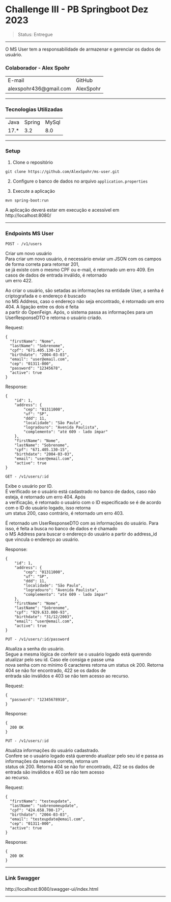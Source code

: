 # Challenge III - PB Springboot Dez 2023
> Status: Entregue
-------------------------------------------------------------------------------------------------------


O MS User tem a responsabilidade de armazenar e gerenciar os dados de usuário.

### Colaborador - Alex Spohr

<table>
  <tr>
    <td>E-mail</td>
    <td>GitHub</td>
  </tr>
   <tr>
    <td>alexspohr436@gmail.com</td>
    <td>AlexSpohr</td>
  </tr>
</table>

-------------------------------------------------------------------------------------------------------

### Tecnologias Utilizadas
<table>
  <tr>
    <td>Java</td>
    <td>Spring</td>
    <td>MySql</td>
  </tr>
  <tr>
    <td>17.*</td>
    <td>3.2</td>
    <td>8.0</td>
  </tr>
</table>

-------------------------------------------------------------------------------------------------------

### Setup
1. Clone o repositório
```
git clone https://github.com/AlexSpohr/ms-user.git
```
2. Configure o banco de dados no arquivo `application.properties`

3. Execute a aplicação
```
mvn spring-boot:run
```
A aplicação deverá estar em execução e acessível em http://localhost:8080/

-------------------------------------------------------------------------------------------------------

### Endpoints MS User

`POST - /v1/users`

Criar um novo usuário  
Para criar um novo usuário, é necessário enviar um JSON com os campos de forma correta para retornar 201,  
se já existe com o mesmo CPF ou e-mail, é retornado um erro 409. Em casos de dados de entrada inválido, é retornado  
um erro 422.  
  
Ao criar o usuário, são setadas as informações na entidade User, a senha é criptografada e o endereço é buscado  
no MS Address, caso o endereço não seja encontrado, é retornado um erro 404. A ligação entre os dois é feita  
a partir do OpenFeign. Após, o sistema passa as informações para um UserResponseDTO e retorna o usuário criado.

Request:
```
{
  "firstName": "Nome",
  "lastName": "Sobrenome",
  "cpf": "671.405.130-15",
  "birthdate": "2004-03-03",
  "email": "user@email.com",
  "cep": "01311-000",
  "password": "12345678",
  "active": true
}
```

Response:
```
{
    "id": 1,
    "address": {
        "cep": "01311000",
        "uf": "SP",
        "ddd": 11,
        "localidade": "São Paulo",
        "logradouro": "Avenida Paulista",
        "complemento": "até 609 - lado ímpar"
    },
    "firstName": "Nome",
    "lastName": "Sobrenome",
    "cpf": "671.405.130-15",
    "birthdate": "2004-03-03",
    "email": "user@email.com",
    "active": true
}
```


`GET - /v1/users/:id`

Exibe o usuário por ID.  
É verificado se o usuário está cadastrado no banco de dados, caso não esteja, é retornado um erro 404. Após  
a verificação, é retornado o usuário com o ID especificado se é de acordo com o ID do usuário logado, isso retorna  
um status 200, caso contrário, é retornado um erro 403.  

É retornado um UserResponseDTO com as informações do usuário. Para isso, é feita a busca no banco de dados e é chamado  
o MS Address para buscar o endereço do usuário a partir do address_id que vincula o endereço ao usuário.


Response:
```
{
    "id": 1,
    "address": {
        "cep": "01311000",
        "uf": "SP",
        "ddd": 11,
        "localidade": "São Paulo",
        "logradouro": "Avenida Paulista",
        "complemento": "até 609 - lado ímpar"
    },
    "firstName": "Nome",
    "lastName": "Sobrenome",
    "cpf": "929.633.000-93",
    "birthdate": "31/12/2003",
    "email": "user@email.com",
    "active": true
}
```



`PUT - /v1/users/:id/password`

Atualiza a senha do usuário.  
Segue a mesma lógica de conferir se o usuário logado está querendo atualizar pelo seu id. Caso ele consiga e passe uma  
nova senha com no mínimo 6 caracteres retorna um status ok 200. Retorna 404 se não for encontrado, 422 se os dados de   
entrada são inválidos e 403 se não tem acesso ao recurso.

Request:
```
{
  "password": "12345678910",
}
```


Response:

```
{
  200 OK
}
```

`PUT - /v1/users/:id`

Atualiza informações do usuário cadastrado.  
Confere se o usuário logado está querendo atualizar pelo seu id e passa as informações da maneira correta, retorna um  
status ok 200. Retorna 404 se não for encontrado, 422 se os dados de entrada são inválidos e 403 se não tem acesso  
ao recurso.

Request:
```
{
  "firstName": "testeupdate",
  "lastName": "sobrenomeupdate",
  "cpf": "424.658.700-17",
  "birthdate": "2004-03-03",
  "email": "testeupdate@email.com",
  "cep": "01311-000",
  "active": true
}
```


Response:

```
{
  200 OK
}
```
-------------------------------------------------------------------------------------------------------


### Link Swagger

http://localhost:8080/swagger-ui/index.html

-------------------------------------------------------------------------------------------------------


